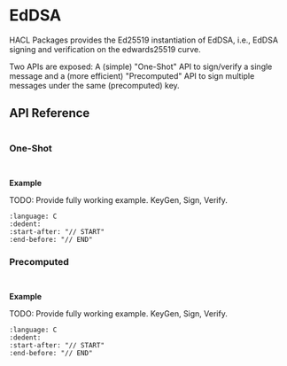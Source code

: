 # EdDSA

HACL Packages provides the Ed25519 instantiation of EdDSA, i.e., EdDSA signing and verification on the edwards25519 curve.

Two APIs are exposed: A (simple) "One-Shot" API to sign/verify a single message and a (more efficient) "Precomputed" API to sign multiple messages under the same (precomputed) key.

## API Reference

```{doxygenfunction} Hacl_Ed25519_secret_to_public
```

### One-Shot

```{doxygenfunction} Hacl_Ed25519_sign
```

```{doxygenfunction} Hacl_Ed25519_verify
```

**Example**

TODO: Provide fully working example. KeyGen, Sign, Verify.

```{literalinclude} ../../../../tests/ed25519.cc
:language: C
:dedent:
:start-after: "// START"
:end-before: "// END"
```

### Precomputed

```{doxygenfunction} Hacl_Ed25519_expand_keys
```

```{doxygenfunction} Hacl_Ed25519_sign_expanded
```

**Example**

TODO: Provide fully working example. KeyGen, Sign, Verify.

```{literalinclude} ../../../../tests/ed25519.cc
:language: C
:dedent:
:start-after: "// START"
:end-before: "// END"
```


